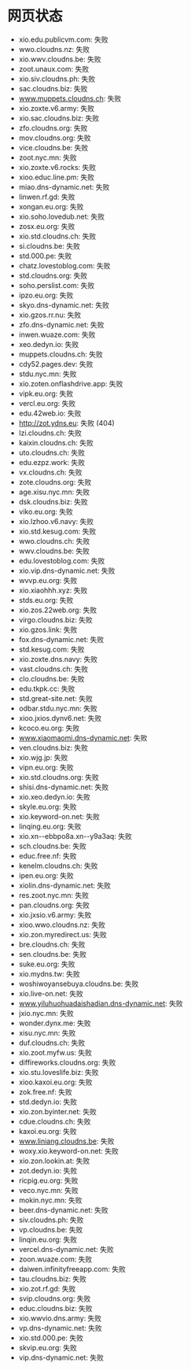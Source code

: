 # 网页状态
- xio.edu.publicvm.com: 失败
- wwo.cloudns.nz: 失败
- xio.wwv.cloudns.be: 失败
- zoot.unaux.com: 失败
- xio.siv.cloudns.ph: 失败
- sac.cloudns.biz: 失败
- www.muppets.cloudns.ch: 失败
- xio.zoxte.v6.army: 失败
- xio.sac.cloudns.biz: 失败
- zfo.cloudns.org: 失败
- mov.cloudns.org: 失败
- vice.cloudns.be: 失败
- zoot.nyc.mn: 失败
- xio.zoxte.v6.rocks: 失败
- xioo.educ.line.pm: 失败
- miao.dns-dynamic.net: 失败
- linwen.rf.gd: 失败
- xongan.eu.org: 失败
- xio.soho.lovedub.net: 失败
- zosx.eu.org: 失败
- xio.std.cloudns.ch: 失败
- si.cloudns.be: 失败
- std.000.pe: 失败
- chatz.lovestoblog.com: 失败
- std.cloudns.org: 失败
- soho.perslist.com: 失败
- ipzo.eu.org: 失败
- skyo.dns-dynamic.net: 失败
- xio.gzos.rr.nu: 失败
- zfo.dns-dynamic.net: 失败
- inwen.wuaze.com: 失败
- xeo.dedyn.io: 失败
- muppets.cloudns.ch: 失败
- cdy52.pages.dev: 失败
- stdu.nyc.mn: 失败
- xio.zoten.onflashdrive.app: 失败
- vipk.eu.org: 失败
- vercl.eu.org: 失败
- edu.42web.io: 失败
- http://zot.ydns.eu: 失败 (404)
- lzi.cloudns.ch: 失败
- kaixin.cloudns.ch: 失败
- uto.cloudns.ch: 失败
- edu.ezpz.work: 失败
- vx.cloudns.ch: 失败
- zote.cloudns.org: 失败
- age.xisu.nyc.mn: 失败
- dsk.cloudns.biz: 失败
- viko.eu.org: 失败
- xio.lzhoo.v6.navy: 失败
- xio.std.kesug.com: 失败
- wwo.cloudns.ch: 失败
- wwv.cloudns.be: 失败
- edu.lovestoblog.com: 失败
- xio.vip.dns-dynamic.net: 失败
- wvvp.eu.org: 失败
- xio.xiaohhh.xyz: 失败
- stds.eu.org: 失败
- xio.zos.22web.org: 失败
- virgo.cloudns.biz: 失败
- xio.gzos.link: 失败
- fox.dns-dynamic.net: 失败
- std.kesug.com: 失败
- xio.zoxte.dns.navy: 失败
- vast.cloudns.ch: 失败
- clo.cloudns.be: 失败
- edu.tkpk.cc: 失败
- std.great-site.net: 失败
- odbar.stdu.nyc.mn: 失败
- xioo.jxios.dynv6.net: 失败
- kcoco.eu.org: 失败
- www.xiaomaomi.dns-dynamic.net: 失败
- ven.cloudns.biz: 失败
- xio.wjg.jp: 失败
- vipn.eu.org: 失败
- xio.std.cloudns.org: 失败
- shisi.dns-dynamic.net: 失败
- xio.xeo.dedyn.io: 失败
- skyle.eu.org: 失败
- xio.keyword-on.net: 失败
- linqing.eu.org: 失败
- xio.xn--ebbpo8a.xn--y9a3aq: 失败
- sch.cloudns.be: 失败
- educ.free.nf: 失败
- kenelm.cloudns.ch: 失败
- ipen.eu.org: 失败
- xiolin.dns-dynamic.net: 失败
- res.zoot.nyc.mn: 失败
- pan.cloudns.org: 失败
- xio.jxsio.v6.army: 失败
- xioo.wwo.cloudns.nz: 失败
- xio.zon.myredirect.us: 失败
- bre.cloudns.ch: 失败
- sen.cloudns.be: 失败
- suke.eu.org: 失败
- xio.mydns.tw: 失败
- woshiwoyansebuya.cloudns.be: 失败
- xio.live-on.net: 失败
- www.yiluhuohuadaishadian.dns-dynamic.net: 失败
- jxio.nyc.mn: 失败
- wonder.dynx.me: 失败
- xisu.nyc.mn: 失败
- duf.cloudns.ch: 失败
- xio.zoot.myfw.us: 失败
- diffireworks.cloudns.org: 失败
- xio.stu.loveslife.biz: 失败
- xioo.kaxoi.eu.org: 失败
- zok.free.nf: 失败
- std.dedyn.io: 失败
- xio.zon.byinter.net: 失败
- cdue.cloudns.ch: 失败
- kaxoi.eu.org: 失败
- www.liniang.cloudns.be: 失败
- woxy.xio.keyword-on.net: 失败
- xio.zon.lookin.at: 失败
- zot.dedyn.io: 失败
- ricpig.eu.org: 失败
- veco.nyc.mn: 失败
- mokin.nyc.mn: 失败
- beer.dns-dynamic.net: 失败
- siv.cloudns.ph: 失败
- vp.cloudns.be: 失败
- linqin.eu.org: 失败
- vercel.dns-dynamic.net: 失败
- zoon.wuaze.com: 失败
- daiwen.infinityfreeapp.com: 失败
- tau.cloudns.biz: 失败
- xio.zot.rf.gd: 失败
- svip.cloudns.org: 失败
- educ.cloudns.biz: 失败
- xio.wwvio.dns.army: 失败
- vp.dns-dynamic.net: 失败
- xio.std.000.pe: 失败
- skvip.eu.org: 失败
- vip.dns-dynamic.net: 失败
